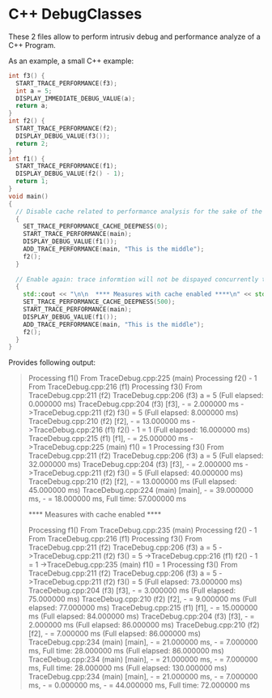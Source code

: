 # C++ DebugClasses

These 2 files allow to perform intrusiv debug and performance analyze of a C++ Program.


As an example, a small C++ example:

```c++
int f3() {
  START_TRACE_PERFORMANCE(f3);
  int a = 5;
  DISPLAY_IMMEDIATE_DEBUG_VALUE(a);
  return a;  
}
int f2() {
  START_TRACE_PERFORMANCE(f2);
  DISPLAY_DEBUG_VALUE(f3());
  return 2;
}
int f1() {
  START_TRACE_PERFORMANCE(f1);
  DISPLAY_DEBUG_VALUE(f2() - 1);
  return 1;
}
void main()
{
  // Disable cache related to performance analysis for the sake of the example.
  {
    SET_TRACE_PERFORMANCE_CACHE_DEEPNESS(0);
    START_TRACE_PERFORMANCE(main);
    DISPLAY_DEBUG_VALUE(f1());
    ADD_TRACE_PERFORMANCE(main, "This is the middle");
    f2();
  }
  
  // Enable again: trace informtion will not be dispayed concurrently to the timing measures
  {
    std::cout << "\n\n  **** Measures with cache enabled ****\n" << std::endl;
    SET_TRACE_PERFORMANCE_CACHE_DEEPNESS(500);
    START_TRACE_PERFORMANCE(main);
    DISPLAY_DEBUG_VALUE(f1());
    ADD_TRACE_PERFORMANCE(main, "This is the middle");
    f2();
  }
}
```

Provides following output:

>  Processing f1()  From TraceDebug.cpp:225 (main)
>      Processing f2() - 1  From TraceDebug.cpp:216 (f1)
>          Processing f3()  From TraceDebug.cpp:211 (f2)
>              TraceDebug.cpp:206 (f3)  a = 5
>           (Full elapsed: 0.000000 ms) TraceDebug.cpp:204 (f3) [f3], <End measure> - <Start measure> = 2.000000 ms
>          ->TraceDebug.cpp:211 (f2)  f3() = 5
>       (Full elapsed: 8.000000 ms) TraceDebug.cpp:210 (f2) [f2], <End measure> - <Start measure> = 13.000000 ms
>      ->TraceDebug.cpp:216 (f1)  f2() - 1 = 1
>   (Full elapsed: 16.000000 ms) TraceDebug.cpp:215 (f1) [f1], <End measure> - <Start measure> = 25.000000 ms
>  ->TraceDebug.cpp:225 (main)  f1() = 1
>      Processing f3()  From TraceDebug.cpp:211 (f2)
>          TraceDebug.cpp:206 (f3)  a = 5
>       (Full elapsed: 32.000000 ms) TraceDebug.cpp:204 (f3) [f3], <End measure> - <Start measure> = 2.000000 ms
>      ->TraceDebug.cpp:211 (f2)  f3() = 5
>   (Full elapsed: 40.000000 ms) TraceDebug.cpp:210 (f2) [f2], <End measure> - <Start measure> = 13.000000 ms
> (Full elapsed: 45.000000 ms) TraceDebug.cpp:224 (main) [main], <This is the middle> - <Start measure> = 39.000000 ms, <End measure> - <This is the middle> = 18.000000 ms, Full time: 57.000000 ms
>
>
>  **** Measures with cache enabled ****
> 
>  Processing f1()  From TraceDebug.cpp:235 (main)
>      Processing f2() - 1  From TraceDebug.cpp:216 (f1)
>          Processing f3()  From TraceDebug.cpp:211 (f2)
>              TraceDebug.cpp:206 (f3)  a = 5
>          ->TraceDebug.cpp:211 (f2)  f3() = 5
>      ->TraceDebug.cpp:216 (f1)  f2() - 1 = 1
>  ->TraceDebug.cpp:235 (main)  f1() = 1
>      Processing f3()  From TraceDebug.cpp:211 (f2)
>          TraceDebug.cpp:206 (f3)  a = 5
>      ->TraceDebug.cpp:211 (f2)  f3() = 5
>           (Full elapsed: 73.000000 ms) TraceDebug.cpp:204 (f3) [f3], <End measure> - <Start measure> = 3.000000 ms
>       (Full elapsed: 75.000000 ms) TraceDebug.cpp:210 (f2) [f2], <End measure> - <Start measure> = 9.000000 ms
>   (Full elapsed: 77.000000 ms) TraceDebug.cpp:215 (f1) [f1], <End measure> - <Start measure> = 15.000000 ms
>       (Full elapsed: 84.000000 ms) TraceDebug.cpp:204 (f3) [f3], <End measure> - <Start measure> = 2.000000 ms
>   (Full elapsed: 86.000000 ms) TraceDebug.cpp:210 (f2) [f2], <End measure> - <Start measure> = 7.000000 ms
> (Full elapsed: 86.000000 ms) TraceDebug.cpp:234 (main) [main], <This is the middle> - <Start measure> = 21.000000 ms, <End measure> - <This is the middle> = 7.000000 ms, Full time: 28.000000 ms
> (Full elapsed: 86.000000 ms) TraceDebug.cpp:234 (main) [main], <This is the middle> - <Start measure> = 21.000000 ms, <End measure> - <This is the middle> = 7.000000 ms, Full time: 28.000000 ms
> (Full elapsed: 130.000000 ms) TraceDebug.cpp:234 (main) [main], <This is the middle> - <Start measure> = 21.000000 ms, <End measure> - <This is the middle> = 7.000000 ms, <Start Printing cache> - <End measure> = 0.000000 ms, <Done Printing cache> - <Start Printing cache> = 44.000000 ms, Full time: 72.000000 ms
